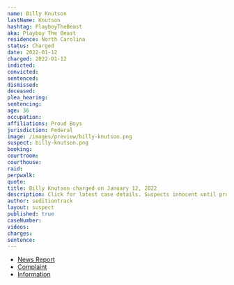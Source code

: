 ```yaml
---
name: Billy Knutson
lastName: Knutson
hashtag: PlayboyTheBeast
aka: Playboy The Beast
residence: North Carolina
status: Charged
date: 2022-01-12
charged: 2022-01-12
indicted:
convicted:
sentenced:
dismissed:
deceased:
plea_hearing:
sentencing:
age: 36
occupation:
affiliations: Proud Boys
jurisdiction: Federal
image: /images/preview/billy-knutson.png
suspect: billy-knutson.png
booking:
courtroom:
courthouse:
raid:
perpwalk:
quote:
title: Billy Knutson charged on January 12, 2022
description: Click for latest case details. Suspects innocent until proven guilty.
author: seditiontrack
layout: suspect
published: true
caseNumber:
videos:
charges:
sentence:
---
```

- [News Report](https://www.billboard.com/music/rb-hip-hop/south-dakota-man-charged-capitol-riot-rap-videos-1235019121/)
- [Complaint](https://extremism.gwu.edu/sites/g/files/zaxdzs2191/f/Billy%20Knutson%20Criminal%20Complaint.pdf)
- [Information](https://extremism.gwu.edu/sites/g/files/zaxdzs2191/f/Billy%20Knutson%20Information.pdf)
